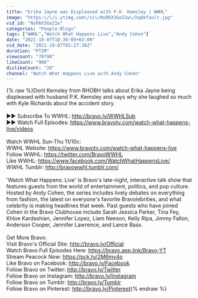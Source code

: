 ```yaml
---
title: "Erika Jayne was Displeased with P.K. Kemsley | WWHL"
image: "https:\/\/i.ytimg.com\/vi\/NsR6X3GoZ1w\/hqdefault.jpg"
vid_id: "NsR6X3GoZ1w"
categories: "People-Blogs"
tags: ["WWHL","Watch What Happens Live","Andy Cohen"]
date: "2021-10-07T18:36:05+03:00"
vid_date: "2021-10-07T02:27:36Z"
duration: "PT2M"
viewcount: "70790"
likeCount: "900"
dislikeCount: "28"
channel: "Watch What Happens Live with Andy Cohen"
---
```

{% raw %}Dorit Kemsley from RHOBH talks about Erika Jayne being displeased with husband P.K. Kemsley and says why she laughed so much with Kyle Richards about the accident story.<br /><br />►► Subscribe To WWHL: <a rel="nofollow" target="blank" href="http://bravo.ly/WWHLSub">http://bravo.ly/WWHLSub</a> <br />►► Watch Full Episodes: <a rel="nofollow" target="blank" href="https://www.bravotv.com/watch-what-happens-live/videos">https://www.bravotv.com/watch-what-happens-live/videos</a><br /> <br />Watch WWHL Sun-Thu 11/10c:<br />WWHL Website: <a rel="nofollow" target="blank" href="https://www.bravotv.com/watch-what-happens-live">https://www.bravotv.com/watch-what-happens-live</a><br />Follow WWHL: <a rel="nofollow" target="blank" href="https://twitter.com/BravoWWHL">https://twitter.com/BravoWWHL</a> <br />Like WWHL: <a rel="nofollow" target="blank" href="https://www.facebook.com/WatchWhatHappensLive/">https://www.facebook.com/WatchWhatHappensLive/</a><br />WWHL Tumblr: <a rel="nofollow" target="blank" href="http://bravowwhl.tumblr.com/">http://bravowwhl.tumblr.com/</a> <br /> <br />'Watch What Happens: Live' is Bravo's late-night, interactive talk show that features guests from the world of entertainment, politics, and pop culture. Hosted by Andy Cohen, the series includes lively debates on everything from fashion, the latest on everyone's favorite Bravolebrities, and what celebrity is making headlines that week. Past guests who have joined Cohen in the Bravo Clubhouse include Sarah Jessica Parker, Tina Fey, Khloe Kardashian, Jennifer Lopez, Liam Neeson, Kelly Ripa, Jimmy Fallon, Anderson Cooper, Jennifer Lawrence, and Lance Bass.<br /> <br />Get More Bravo:<br />Visit Bravo's Official Site: <a rel="nofollow" target="blank" href="http://bravo.ly/Official">http://bravo.ly/Official</a> <br />Watch Bravo Full Episodes Here: <a rel="nofollow" target="blank" href="https://bravo.app.link/Bravo-YT">https://bravo.app.link/Bravo-YT</a> <br />Stream Peacock Now: <a rel="nofollow" target="blank" href="https://pck.tv/2M6my4o">https://pck.tv/2M6my4o</a> <br />Like Bravo on Facebook: <a rel="nofollow" target="blank" href="http://bravo.ly/Facebook">http://bravo.ly/Facebook</a> <br />Follow Bravo on Twitter: <a rel="nofollow" target="blank" href="http://bravo.ly/Twitter">http://bravo.ly/Twitter</a> <br />Follow Bravo on Instagram: <a rel="nofollow" target="blank" href="http://bravo.ly/Instagram">http://bravo.ly/Instagram</a> <br />Follow Bravo on Tumblr: <a rel="nofollow" target="blank" href="http://bravo.ly/Tumblr">http://bravo.ly/Tumblr</a> <br />Follow Bravo on Pinterest: <a rel="nofollow" target="blank" href="http://bravo.ly/Pinterest">http://bravo.ly/Pinterest</a>{% endraw %}
